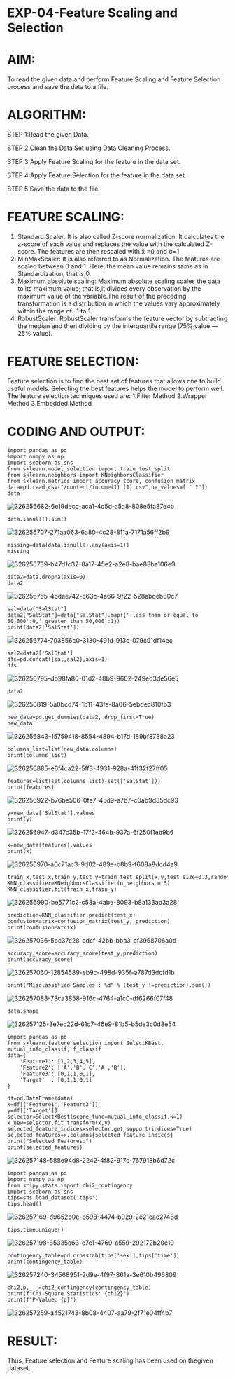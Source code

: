 # EXP-04-Feature Scaling and Selection
# AIM:
To read the given data and perform Feature Scaling and Feature Selection process and save the
data to a file.

# ALGORITHM:
STEP 1:Read the given Data.

STEP 2:Clean the Data Set using Data Cleaning Process.

STEP 3:Apply Feature Scaling for the feature in the data set.

STEP 4:Apply Feature Selection for the feature in the data set.

STEP 5:Save the data to the file.

# FEATURE SCALING:
1. Standard Scaler: It is also called Z-score normalization. It calculates the z-score of each value and replaces the value with the calculated Z-score. The features are then rescaled with x̄ =0 and σ=1
2. MinMaxScaler: It is also referred to as Normalization. The features are scaled between 0 and 1. Here, the mean value remains same as in Standardization, that is,0.
3. Maximum absolute scaling: Maximum absolute scaling scales the data to its maximum value; that is,it divides every observation by the maximum value of the variable.The result of the preceding transformation is a distribution in which the values vary approximately within the range of -1 to 1.
4. RobustScaler: RobustScaler transforms the feature vector by subtracting the median and then dividing by the interquartile range (75% value — 25% value).

# FEATURE SELECTION:
Feature selection is to find the best set of features that allows one to build useful models. Selecting the best features helps the model to perform well.
The feature selection techniques used are:
1.Filter Method
2.Wrapper Method
3.Embedded Method

# CODING AND OUTPUT:
```
import pandas as pd
import numpy as np
import seaborn as sns
from sklearn.model_selection import train_test_split
from sklearn.neighbors import KNeighborsClassifier
from sklearn.metrics import accuracy_score, confusion_matrix
data=pd.read_csv("/content/income(1) (1).csv",na_values=[ " ?"])
data
```
![326256682-6e19decc-aca1-4c5d-a5a8-808e5fa87e4b](https://github.com/Swetha733N/EXNO-4-DS/assets/122199934/695ab356-a53f-489f-a8e7-b571fbf4ac22)

```
data.isnull().sum()
```
![326256707-271aa063-6a80-4c28-811a-7171a56ff2b9](https://github.com/Swetha733N/EXNO-4-DS/assets/122199934/98b68998-cc53-46c4-af34-4a59f4252fd8)

```
missing=data[data.isnull().any(axis=1)]
missing
```
![326256739-b47d1c32-8a17-45e2-a2e8-bae88ba106e9](https://github.com/Swetha733N/EXNO-4-DS/assets/122199934/2aafd6b9-1781-4fdc-9b9b-01242d97fe1f)

```
data2=data.dropna(axis=0)
data2
```
![326256755-45dae742-c63c-4a66-9f22-528abdeb80c7](https://github.com/Swetha733N/EXNO-4-DS/assets/122199934/e22657bf-ed52-4263-a24c-659aeffb8f1a)

```
sal=data["SalStat"]
data2["SalStat"]=data["SalStat"].map({' less than or equal to 50,000':0,' greater than 50,000':1})
print(data2['SalStat'])
```
![326256774-793856c0-3130-491d-913c-079c91df14ec](https://github.com/Swetha733N/EXNO-4-DS/assets/122199934/1c8cb30f-47ab-41f6-875c-8b25d99415c7)

```
sal2=data2['SalStat']
dfs=pd.concat([sal,sal2],axis=1)
dfs
```
![326256795-db98fa80-01d2-48b9-9602-249ed3de56e5](https://github.com/Swetha733N/EXNO-4-DS/assets/122199934/4e75d8a5-ea3a-4f1a-b9c3-95855db00ef6)

```
data2
```
![326256819-5a0bcd74-1b11-43fe-8a06-5ebdec810fb3](https://github.com/Swetha733N/EXNO-4-DS/assets/122199934/1f2411d8-6469-4f60-8280-bbfacb0eb5b2)

```
new_data=pd.get_dummies(data2, drop_first=True)
new_data
 ```
![326256843-15759418-8554-4894-b17d-189bf8738a23](https://github.com/Swetha733N/EXNO-4-DS/assets/122199934/699c0c94-3bae-4eea-bbd9-e0f58c80bc87)

```
columns_list=list(new_data.columns)
print(columns_list)
```
![326256885-e6f4ca22-5ff3-4931-928a-41f32f27ff05](https://github.com/Swetha733N/EXNO-4-DS/assets/122199934/a7c91966-0a6f-4731-87cf-cae430494425)

```
features=list(set(columns_list)-set(['SalStat']))
print(features)
```

![326256922-b76be506-0fe7-45d9-a7b7-c0ab9d85dc93](https://github.com/Swetha733N/EXNO-4-DS/assets/122199934/ce99e0a7-e3db-43df-a284-545b4f675809)

```
y=new_data['SalStat'].values
print(y)
```

![326256947-d347c35b-17f2-464b-937a-6f250f1eb9b6](https://github.com/Swetha733N/EXNO-4-DS/assets/122199934/44cf00b9-0817-47e8-bcfe-d2e4f699465f)

```
x=new_data[features].values
print(x)
```

![326256970-a6c71ac3-9d02-489e-b8b9-f608a8dcd4a9](https://github.com/Swetha733N/EXNO-4-DS/assets/122199934/e5b0a710-5876-4cbd-80b6-5e36fbdecc86)

```
train_x,test_x,train_y,test_y=train_test_split(x,y,test_size=0.3,random_state=0)
KNN_classifier=KNeighborsClassifier(n_neighbors = 5)
KNN_classifier.fit(train_x,train_y)
```

![326256990-be5771c2-c53a-4abe-8093-b8a133ab3a28](https://github.com/Swetha733N/EXNO-4-DS/assets/122199934/0f24a240-db80-4c89-9e6f-370c4a2b88aa)

```
prediction=KNN_classifier.predict(test_x)
confusionMatrix=confusion_matrix(test_y, prediction)
print(confusionMatrix)
```

![326257036-5bc37c28-adcf-42bb-bba3-af3968706a0d](https://github.com/Swetha733N/EXNO-4-DS/assets/122199934/c4687cca-938a-4f19-be97-4ff3ac5d6ba5)

```
accuracy_score=accuracy_score(test_y,prediction)
print(accuracy_score)
```
![326257060-12854589-eb9c-498d-935f-a787d3dcfd1b](https://github.com/Swetha733N/EXNO-4-DS/assets/122199934/1780df45-6e16-402e-9009-0f78bb033519)

```
print("Misclassified Samples : %d" % (test_y !=prediction).sum())
```

![326257088-73ca3858-916c-4764-a1c0-df6266f07f48](https://github.com/Swetha733N/EXNO-4-DS/assets/122199934/b841c9e4-7114-4b07-b779-47c86ff4aa58)

```
data.shape
```

![326257125-3e7ec22d-61c7-46e9-81b5-b5de3c0d8e54](https://github.com/Swetha733N/EXNO-4-DS/assets/122199934/90a0e645-8e55-40fa-99bc-0d0a2039a391)

```
import pandas as pd
from sklearn.feature_selection import SelectKBest, mutual_info_classif, f_classif
data={
    'Feature1': [1,2,3,4,5],
    'Feature2': ['A','B','C','A','B'],
    'Feature3': [0,1,1,0,1],
    'Target'  : [0,1,1,0,1]
}

df=pd.DataFrame(data)
x=df[['Feature1','Feature3']]
y=df[['Target']]
selector=SelectKBest(score_func=mutual_info_classif,k=1)
x_new=selector.fit_transform(x,y)
selected_feature_indices=selector.get_support(indices=True)
selected_features=x.columns[selected_feature_indices]
print("Selected Features:")
print(selected_features)
```
![326257148-588e94d8-2242-4f82-917c-767918b6d72c](https://github.com/Swetha733N/EXNO-4-DS/assets/122199934/72e4293e-7e07-4515-8b49-86f9820532c8)

```
import pandas as pd
import numpy as np
from scipy.stats import chi2_contingency
import seaborn as sns
tips=sns.load_dataset('tips')
tips.head()
```
![326257169-d9652b0e-b598-4474-b929-2e21eae2748d](https://github.com/Swetha733N/EXNO-4-DS/assets/122199934/098195c1-abc1-4e84-addb-ec2cbdf86b0e)

```
tips.time.unique()
```
![326257198-85335a63-e7e1-4769-a559-292172b20e10](https://github.com/Swetha733N/EXNO-4-DS/assets/122199934/d2e1725e-5135-4e21-81b8-5af4a297e23d)

```
contingency_table=pd.crosstab(tips['sex'],tips['time'])
print(contingency_table)
```
![326257240-34568951-2d9e-4f97-861a-3e610b496809](https://github.com/Swetha733N/EXNO-4-DS/assets/122199934/5f16af27-85cd-4737-8652-5e7528103ec0)

```
chi2,p,_,_=chi2_contingency(contingency_table)
print(f"Chi-Square Statistics: {chi2}")
print(f"P-Value: {p}")
```

![326257259-a4521743-8b08-4407-aa79-2f71e04ff4b7](https://github.com/Swetha733N/EXNO-4-DS/assets/122199934/c2a13f7e-5661-4944-be90-0474b220ff4d)



# RESULT:
Thus, Feature selection and Feature scaling has been used on thegiven dataset.
